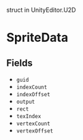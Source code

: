 struct in UnityEditor.U2D
# SpriteData

## Fields
- `guid`
- `indexCount`
- `indexOffset`
- `output`
- `rect`
- `texIndex`
- `vertexCount`
- `vertexOffset`
